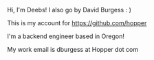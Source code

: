 Hi, I'm Deebs! I also go by David Burgess : )

This is my account for https://github.com/hopper

I'm a backend engineer based in Oregon!

My work email is dburgess at Hopper dot com
